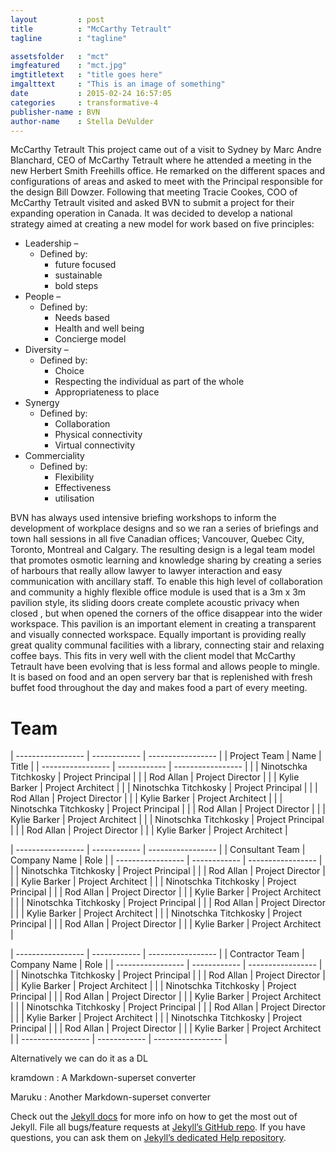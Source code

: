 ```yaml
---
layout         : post
title          : "McCarthy Tetrault"
tagline        : "tagline"

assetsfolder   : "mct"
imgfeatured    : "mct.jpg"
imgtitletext   : "title goes here"
imgalttext     : "This is an image of something"
date           : 2015-02-24 16:57:05
categories     : transformative-4
publisher-name : BVN
author-name    : Stella DeVulder
---
```


McCarthy Tetrault
This project came out of a visit to Sydney by Marc Andre Blanchard, CEO of McCarthy Tetrault where he attended a meeting in the new Herbert Smith Freehills office.  He remarked on the different spaces and configurations of areas and asked to meet with the Principal responsible for the design Bill Dowzer.  Following that meeting Tracie Cookes, COO of McCarthy Tetrault visited and asked BVN to submit a project for their expanding operation in Canada.
It was decided to develop a national strategy aimed at creating a new model for work based on five principles:

* Leadership –
    * Defined by:
        * future focused
        * sustainable
        * bold steps
* People –
    * Defined by:
        * Needs based
        * Health and well being
        * Concierge model
* Diversity –
    * Defined by:
        * Choice
        * Respecting the individual as part of the whole
        * Appropriateness to place
* Synergy
    * Defined by:
        * Collaboration
        * Physical connectivity
        * Virtual connectivity
* Commerciality
    * Defined by:
        * Flexibility
        * Effectiveness
        * utilisation

BVN has always used intensive briefing workshops to inform the development of workplace designs and so we ran a series of briefings and town hall sessions in all five Canadian offices; Vancouver, Quebec City, Toronto, Montreal and Calgary.  The resulting design is a legal team model that promotes osmotic learning and knowledge sharing by creating a series of harbours that really allow lawyer to lawyer interaction and easy communication with ancillary staff.
 To enable this high level of collaboration and community a highly flexible office module is used that is a 3m x 3m pavilion style, its sliding doors create complete acoustic privacy when closed , but when opened the corners of the office disappear into the wider workspace.  This pavilion is an important element in creating a transparent and visually connected workspace.
Equally important is providing really great quality communal facilities with a library, connecting stair and relaxing coffee bays. This fits in very well with the client model that McCarthy Tetrault have been evolving that is less formal and allows people to mingle.  It is based on food and an open servery bar that is replenished with fresh buffet food throughout the day and makes food a part of every meeting. 



# Team #

| ----------------- | ------------          | ----------------- |
| Project Team      | Name                  | Title             |
| ----------------- | ------------          | ----------------- |
|                   | Ninotschka Titchkosky | Project Principal |
|                   | Rod Allan             | Project Director  |
|                   | Kylie Barker          | Project Architect |
|                   | Ninotschka Titchkosky | Project Principal |
|                   | Rod Allan             | Project Director  |
|                   | Kylie Barker          | Project Architect |
|                   | Ninotschka Titchkosky | Project Principal |
|                   | Rod Allan             | Project Director  |
|                   | Kylie Barker          | Project Architect |
|                   | Ninotschka Titchkosky | Project Principal |
|                   | Rod Allan             | Project Director  |
|                   | Kylie Barker          | Project Architect |


| ----------------- | ------------          | ----------------- |
| Consultant Team   | Company Name          | Role              |
| ----------------- | ------------          | ----------------- |
|                   | Ninotschka Titchkosky | Project Principal |
|                   | Rod Allan             | Project Director  |
|                   | Kylie Barker          | Project Architect |
|                   | Ninotschka Titchkosky | Project Principal |
|                   | Rod Allan             | Project Director  |
|                   | Kylie Barker          | Project Architect |
|                   | Ninotschka Titchkosky | Project Principal |
|                   | Rod Allan             | Project Director  |
|                   | Kylie Barker          | Project Architect |
|                   | Ninotschka Titchkosky | Project Principal |
|                   | Rod Allan             | Project Director  |
|                   | Kylie Barker          | Project Architect |

| ----------------- | ------------          | ----------------- |
| Contractor Team   | Company Name          | Role              |
| ----------------- | ------------          | ----------------- |
|                   | Ninotschka Titchkosky | Project Principal |
|                   | Rod Allan             | Project Director  |
|                   | Kylie Barker          | Project Architect |
|                   | Ninotschka Titchkosky | Project Principal |
|                   | Rod Allan             | Project Director  |
|                   | Kylie Barker          | Project Architect |
|                   | Ninotschka Titchkosky | Project Principal |
|                   | Rod Allan             | Project Director  |
|                   | Kylie Barker          | Project Architect |
|                   | Ninotschka Titchkosky | Project Principal |
|                   | Rod Allan             | Project Director  |
|                   | Kylie Barker          | Project Architect |
| ----------------- | ------------          | ----------------- |

Alternatively we can do it as a DL

kramdown
: A Markdown-superset converter

Maruku
:     Another Markdown-superset converter

Check out the [Jekyll docs][jekyll] for more info on how to get the most out of Jekyll. File all bugs/feature requests at [Jekyll’s GitHub repo][jekyll-gh]. If you have questions, you can ask them on [Jekyll’s dedicated Help repository][jekyll-help].

[jekyll]:      http://jekyllrb.com
[jekyll-gh]:   https://github.com/jekyll/jekyll
[jekyll-help]: https://github.com/jekyll/jekyll-help
